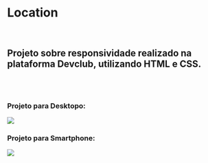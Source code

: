 <h1>Location</h1>
<br>

<h2>Projeto sobre responsividade realizado na plataforma Devclub, utilizando HTML e CSS.</h2>
<br>
<br>
<h3>Projeto para Desktopo:</h3>
<img src="https://github.com/lwmoreira/location/blob/master/imagem_location_Desktop.png?raw=true"/>
<br>
<h3>Projeto para Smartphone:</h3>
<img src="https://github.com/lwmoreira/location/blob/master/imagem_location_smartphone.png?raw=true"/>
